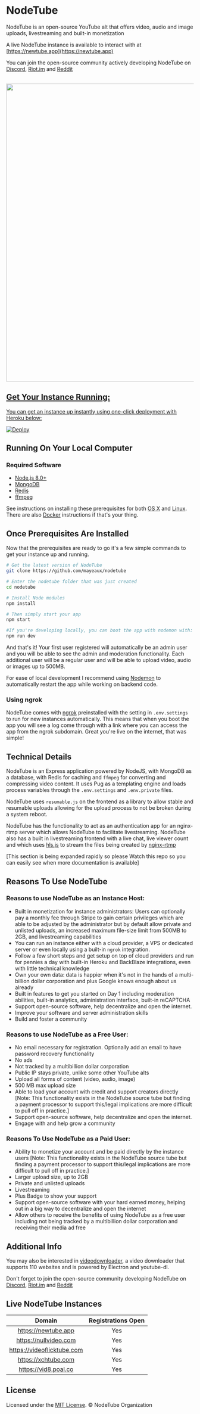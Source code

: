 # NodeTube
NodeTube is an open-source YouTube alt that offers video, audio and image uploads, livestreaming and built-in monetization

A live NodeTube instance is available to interact with at [https://newtube.app](https://newtube.app)

You can join the open-source community actively developing NodeTube on [Discord](https://discord.gg/ejGah8H), [Riot.im](https://riot.im/app/#/room/#nodetube:matrix.org) and [Reddit](https://reddit.com/r/nodetube)

<br>

<a href="https://nodetube.live" />
<img src="https://user-images.githubusercontent.com/7200471/73618225-630e5d80-45e3-11ea-8772-9f10f5b9ef16.png" width="800" >

## Get Your Instance Running:

You can get an instance up instantly using one-click deployment with Heroku below:

[![Deploy](https://www.herokucdn.com/deploy/button.png)](https://heroku.com/deploy?template=https://github.com/mayeaux/nodetube)

## Running On Your Local Computer

### Required Software
- [Node.js 8.0+](https://nodejs.org/en/download/)
- [MongoDB](https://www.mongodb.org/downloads)
- [Redis](https://redis.io/download)
- [ffmpeg](https://www.ffmpeg.org/download.html)

See instructions on installing these prerequisites for both [OS X](https://github.com/mayeaux/nodetube/wiki/Installation-Instructions---OS-X) and [Linux](https://github.com/mayeaux/nodetube/wiki/Installation-Instructions---Linux). There are also [Docker](https://github.com/mayeaux/nodetube/wiki/Docker) instructions if that's your thing.

Once Prerequisites Are Installed
---------------

Now that the prerequisites are ready to go it's a few simple commands to get your instance up and running.

```bash
# Get the latest version of NodeTube
git clone https://github.com/mayeaux/nodetube

# Enter the nodetube folder that was just created
cd nodetube

# Install Node modules
npm install

# Then simply start your app
npm start

#If you're developing locally, you can boot the app with nodemon with:
npm run dev
```

And that's it! Your first user registered will automatically be an admin user and you will be able to see the admin and moderation functionality. Each additional user will be a regular user and will be able to upload video, audio or images up to 500MB.

For ease of local development I recommend using [Nodemon](https://github.com/remy/nodemon) to automatically restart the app while working on backend code.

### Using ngrok
NodeTube comes with [ngrok](https://ngrok.com) preinstalled with the setting in `.env.settings` to run for new instances automatically. This means that when you boot the app you will see a log come through with a link where you can access the app from the ngrok subdomain. Great you're live on the internet, that was simple!

## Technical Details

NodeTube is an Express application powered by NodeJS, with MongoDB as a database, with Redis for caching and `ffmpeg` for converting and compressing video content. It uses Pug as a templating engine and loads process variables through the `.env.settings` and `.env.private` files.

NodeTube uses `resumable.js` on the frontend as a library to allow stable and resumable uploads allowing for the upload process to not be broken during a system reboot.

NodeTube has the functionality to act as an authentication app for an nginx-rtmp server which allows NodeTube to facilitate livestreaming. NodeTube also has a built in livestreaming frontend with a live chat, live viewer count and which uses      [hls.js](https://github.com/video-dev/hls.js/)  to stream the files being created by [nginx-rtmp](https://github.com/arut/nginx-rtmp-module)


[This section is being expanded rapidly so please Watch this repo so you can easily see when more documentation is available]

## Reasons To Use NodeTube
### Reasons to use NodeTube as an Instance Host:
- Built in monetization for instance administrators: Users can optionally pay a monthly fee through Stripe to gain certain privileges which are able to be adjusted by the administrator but by default allow private and unlisted uploads, an increased maximum file-size limit from 500MB to 2GB, and livestreaming capabilities
- You can run an instance either with a cloud provider, a VPS or dedicated server or even locally using a built-in `ngrok` integration.
- Follow a few short steps and get setup on top of cloud providers and run for pennies a day with built-in Heroku and BackBlaze integrations, even with little technical knowledge
- Own your own data: data is happier when it's not in the hands of a multi-billion dollar corporation and plus Google knows enough about us already
- Built in features to get you started on Day 1 including moderation abilities, built-in analytics, administration interface, built-in reCAPTCHA
- Support open-source software, help decentralize and open the internet.
- Improve your software and server administration skills
- Build and foster a community

### Reasons to use NodeTube as a Free User:
- No email necessary for registration. Optionally add an email to have password recovery functionality
- No ads
- Not tracked by a multibillion dollar corporation
- Public IP stays private, unlike some other YouTube alts
- Upload all forms of content (video, audio, image)
- 500 MB max upload size
- Able to load your account with credit and support creators directly [Note: This functionality exists in the NodeTube source tube but finding a payment processor to support this/legal implications are more difficult to pull off in practice.]
- Support open-source software, help decentralize and open the internet.
- Engage with and help grow a community

### Reasons To Use NodeTube as a Paid User:
- Ability to monetize your account and be paid directly by the instance users [Note: This functionality exists in the NodeTube source tube but finding a payment processor to support this/legal implications are more difficult to pull off in practice.]
- Larger upload size, up to 2GB
- Private and unlisted uploads
- Livestreaming
- Plus Badge to show your support
- Support open-source software with your hard earned money, helping out in a big way to decentralize and open the internet
- Allow others to receive the benefits of using NodeTube as a free user including not being tracked by a multibillion dollar corporation and receiving their media ad free

## Additional Info

You may also be interested in [videodownloader](https://github.com/mayeaux/videodownloader), a video downloader that supports 110 websites and is powered by Electron and youtube-dl.

Don't forget to join the open-source community developing NodeTube on [Discord](https://discord.gg/ejGah8H), [Riot.im](https://riot.im/app/#/room/#nodetube:matrix.org) and [Reddit](https://reddit.com/r/nodetube)

## Live NodeTube Instances

Domain | Registrations Open
:---: | :---:
https://newtube.app | Yes
https://nullvideo.com| Yes
https://videoflicktube.com| Yes
https://xchtube.com| Yes
https://vid8.poal.co| Yes


License
-------

Licensed under the [MIT License](LICENSE.md). &copy; NodeTube Organization
